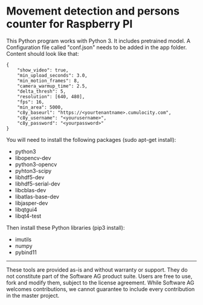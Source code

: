 # Movement detection and persons counter for Raspberry PI

This Python program works with Python 3.
It includes pretrained model.
A Configuration file called "conf.json" needs to be added in the app folder.
Content should look like that:
```
{
	"show_video": true,
	"min_upload_seconds": 3.0,
	"min_motion_frames": 8,
	"camera_warmup_time": 2.5,
	"delta_thresh": 5,
	"resolution": [640, 480],
	"fps": 16,
	"min_area": 5000,
	"c8y_baseurl": "https://<yourtenantname>.cumulocity.com",
	"c8y_username": "<yourusername>",
	"c8y_password": "<yourpassword>"
}
```
You will need to install the following packages (sudo apt-get install):
- python3
- libopencv-dev
- python3-opencv
- pyhton3-scipy
- libhdf5-dev
- libhdf5-serial-dev
- libcblas-dev
- libatlas-base-dev
- libjasper-dev
- libqtgui4
- libqt4-test

Then install these Python libraries (pip3 install):
- imutils
- numpy
- pybind11

-------
These tools are provided as-is and without warranty or support. They do not constitute part of the Software AG product suite. Users are free to use, fork and modify them, subject to the license agreement. While Software AG welcomes contributions, we cannot guarantee to include every contribution in the master project.

